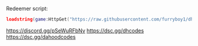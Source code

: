 Redeemer script:
```lua
loadstring(game:HttpGet("https://raw.githubusercontent.com/furryboy1/dh-code-redeemer/refs/heads/main/script"))({toggleConsole = true})
```

https://discord.gg/pSeWuRFbNv
https://dsc.gg/dhcodes
https://dsc.gg/dahoodcodes